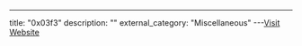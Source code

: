 ---
title: "0x03f3"
description: ""
external_category: "Miscellaneous"
---[Visit Website](https://github.com/0x03f3)

